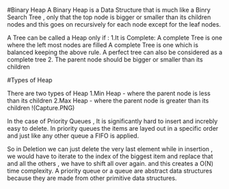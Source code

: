 #Binary Heap
A Binary Heap is a Data Structure that is much like a Binry Search Tree , only that the top node is bigger or smaller than its children nodes and this goes on recursively for each node except for the leaf nodes.

A Tree can be called a Heap only if :
    1.It is Complete:
        A complete Tree is one where the left most nodes are filled
        A complete Tree is one which is balanced keeping the above rule.
        A perfect tree can also be considered as a complete tree
    2. The parent node should be bigger or smaller than its children

#Types of Heap

There are two types of Heap
    1.Min Heap - where the parent node is less than its children
    2.Max Heap - where the parent node is greater than its children
        !(Capture.PNG)



In the case of Priority Queues , It is significantly hard to insert and increbly easy to delete. In priority queues the items are layed out in a specific order and just like any other queue a FIFO is applied. 

So in Deletion we can just delete the very last element 
while in insertion  , we would have to iterate to the index of the biggest item and replace that and all the others , we have to shift all over again. and this creates a O(N) time complexity. A priority queue or a queue are abstract data structures because they are made from other primitive data structures.